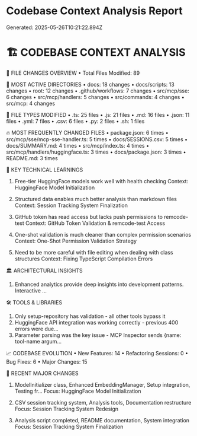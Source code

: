 # Codebase Context Analysis Report

Generated: 2025-05-26T10:21:22.894Z

🏗️  CODEBASE CONTEXT ANALYSIS
==================================================

📁 FILE CHANGES OVERVIEW
• Total Files Modified: 89

📂 MOST ACTIVE DIRECTORIES
• docs: 18 changes
• docs/scripts: 13 changes
• root: 12 changes
• .github/workflows: 7 changes
• src/mcp/sse: 6 changes
• src/mcp/handlers: 5 changes
• src/commands: 4 changes
• src/mcp: 4 changes

📄 FILE TYPES MODIFIED
• .ts: 25 files
• .js: 21 files
• .md: 16 files
• .json: 11 files
• .yml: 7 files
• .csv: 6 files
• .py: 2 files
• .sh: 1 files

🔥 MOST FREQUENTLY CHANGED FILES
• package.json: 6 times
• src/mcp/sse/mcp-sse-handler.ts: 5 times
• docs/SESSIONS.csv: 5 times
• docs/SUMMARY.md: 4 times
• src/mcp/index.ts: 4 times
• src/mcp/handlers/huggingface.ts: 3 times
• docs/package.json: 3 times
• README.md: 3 times

🧠 KEY TECHNICAL LEARNINGS
1. Free-tier HuggingFace models work well with health checking
   Context: HuggingFace Model Initialization

2. Structured data enables much better analysis than markdown files
   Context: Session Tracking System Finalization

3. GitHub token has read access but lacks push permissions to remcode-test
   Context: GitHub Token Validation & remcode-test Access

4. One-shot validation is much cleaner than complex permission scenarios
   Context: One-Shot Permission Validation Strategy

5. Need to be more careful with file editing when dealing with class structures
   Context: Fixing TypeScript Compilation Errors

🏛️  ARCHITECTURAL INSIGHTS
1. Enhanced analytics provide deep insights into development patterns. Interactive ...

🛠️  TOOLS & LIBRARIES
1. Only setup-repository has validation - all other tools bypass it
2. HuggingFace API integration was working correctly - previous 400 errors were due...
3. Parameter parsing was the key issue - MCP Inspector sends {name: tool-name argum...

📈 CODEBASE EVOLUTION
• New Features: 14
• Refactoring Sessions: 0
• Bug Fixes: 6
• Major Changes: 15

🚀 RECENT MAJOR CHANGES
1. ModelInitializer class, Enhanced EmbeddingManager, Setup integration, Testing fr...
   Focus: HuggingFace Model Initialization

2. CSV session tracking system, Analysis tools, Documentation restructure
   Focus: Session Tracking System Redesign

3. Analysis script completed, README documentation, System integration
   Focus: Session Tracking System Finalization
